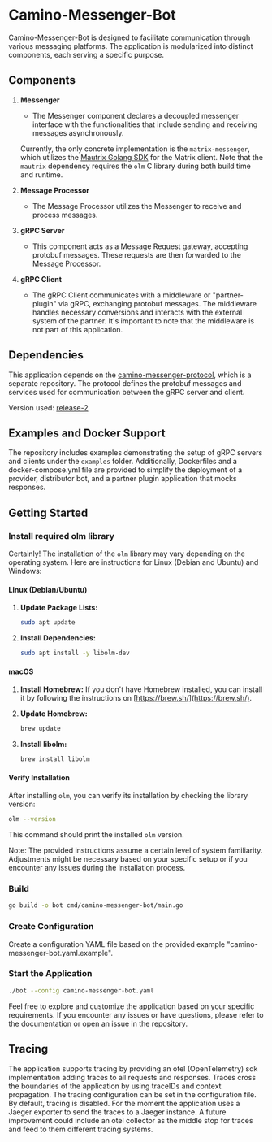 # Camino-Messenger-Bot

Camino-Messenger-Bot is designed to facilitate communication through various messaging platforms. The application is modularized into distinct components, each serving a specific purpose.

## Components

1. **Messenger**
    - The Messenger component declares a decoupled messenger interface with the functionalities that include sending and receiving messages asynchronously.

   Currently, the only concrete implementation is the `matrix-messenger`, which utilizes the [Mautrix Golang SDK](https://github.com/mautrix/go) for the Matrix client. Note that the `mautrix` dependency requires the `olm` C library during both build time and runtime.

2. **Message Processor**
    - The Message Processor utilizes the Messenger to receive and process messages.

3. **gRPC Server**
    - This component acts as a Message Request gateway, accepting protobuf messages. These requests are then forwarded to the Message Processor.

4. **gRPC Client**
    - The gRPC Client communicates with a middleware or "partner-plugin" via gRPC, exchanging protobuf messages. The middleware handles necessary conversions and interacts with the external system of the partner. It's important to note that the middleware is not part of this application.

## Dependencies
This application depends on the [camino-messenger-protocol](https://github.com/chain4travel/camino-messenger-protocol), which is a separate repository. The protocol defines the protobuf messages and services used for communication between the gRPC server and client.

Version used: [release-2](https://github.com/chain4travel/camino-messenger-protocol/releases/tag/release-2)

## Examples and Docker Support

The repository includes examples demonstrating the setup of gRPC servers and clients under the `examples` folder. Additionally, Dockerfiles and a docker-compose.yml file are provided to simplify the deployment of a provider, distributor bot, and a partner plugin application that mocks responses.

## Getting Started

### Install required olm library

Certainly! The installation of the `olm` library may vary depending on the operating system. Here are instructions for Linux (Debian and Ubuntu) and Windows:

#### Linux (Debian/Ubuntu)

1. **Update Package Lists:**
   ```bash
   sudo apt update
   ```

2. **Install Dependencies:**
   ```bash
   sudo apt install -y libolm-dev
   ```

#### macOS

1. **Install Homebrew:**
   If you don't have Homebrew installed, you can install it by following the instructions on [https://brew.sh/](https://brew.sh/).

2. **Update Homebrew:**
   ```bash
   brew update
   ```

3. **Install libolm:**
   ```bash
   brew install libolm
   ```

#### Verify Installation

After installing `olm`, you can verify its installation by checking the library version:

```bash
olm --version
```

This command should print the installed `olm` version.

Note: The provided instructions assume a certain level of system familiarity. Adjustments might be necessary based on your specific setup or if you encounter any issues during the installation process.

### Build

```bash
go build -o bot cmd/camino-messenger-bot/main.go
```

### Create Configuration

Create a configuration YAML file based on the provided example "camino-messenger-bot.yaml.example".

### Start the Application

```bash
./bot --config camino-messenger-bot.yaml
```

Feel free to explore and customize the application based on your specific requirements. If you encounter any issues or have questions, please refer to the documentation or open an issue in the repository.

## Tracing
The application supports tracing by providing an otel (OpenTelemetry) sdk implementation adding traces to all requests and responses. 
Traces cross the boundaries of the application by using traceIDs and context propagation.
The tracing configuration can be set in the configuration file.
By default, tracing is disabled. For the moment the application uses a Jaeger exporter to send the traces to a Jaeger instance. 
A future improvement could include an otel collector as the middle stop for traces and feed to them different tracing systems.